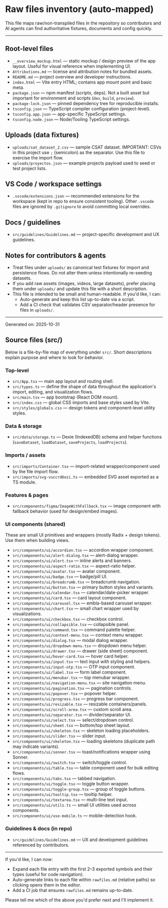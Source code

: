 # Raw files inventory (auto-mapped)

This file maps raw/non-transpiled files in the repository so contributors and AI agents can find authoritative fixtures, documents and config quickly.

---

## Root-level files

- `__overview_mockup.html` — static mockup / design preview of the app layout. Useful for visual reference when implementing UI.
- `Attributions.md` — license and attribution notes for bundled assets.
- `README.md` — project overview and developer instructions.
- `index.html` — Vite entry HTML; contains app mount point and basic meta.
- `package.json` — npm manifest (scripts, deps). Not a built asset but important for environment and scripts (`dev`, `build`, `preview`).
- `package-lock.json` — pinned dependency tree for reproducible installs.
- `tsconfig.json` — TypeScript compiler configuration (project-level).
- `tsconfig.app.json` — app-specific TypeScript settings.
- `tsconfig.node.json` — Node/Tooling TypeScript settings.

## Uploads (data fixtures)

- `uploads/sat_dataset_2.csv` — sample CSAT dataset. IMPORTANT: CSVs in this project use `;` (semicolon) as the separator. Use this file to exercise the import flow.
- `uploads/proyectos.json` — example projects payload used to seed or test project lists.

## VS Code / workspace settings

- `.vscode/extensions.json` — recommended extensions for the workspace (kept in repo to ensure consistent tooling). Other `.vscode` files are ignored by `.gitignore` to avoid committing local overrides.

## Docs / guidelines

- `src/guidelines/Guidelines.md` — project-specific development and UX guidelines.

## Notes for contributors & agents

- Treat files under `uploads/` as canonical test fixtures for import and persistence flows. Do not alter them unless intentionally re-seeding datasets.
- If you add raw assets (images, videos, large datasets), prefer placing them under `uploads/` and update this file with a short description.
- This file is intended to be small and human-readable. If you'd like, I can:
	- Auto-generate and keep this list up-to-date via a script.
	- Add a CI check that validates CSV separator/header presence for files in `uploads/`.

---

Generated on: 2025-10-31

## Source files (src/)

Below is a file-by-file map of everything under `src/`. Short descriptions explain purpose and where to look for behavior.

### Top-level
- `src/App.tsx` — main app layout and routing shell.
- `src/types.ts` — define the shape of data throughout the application's import, editing, and visualization flows.
- `src/main.tsx` — app bootstrap (React DOM mount).
- `src/index.css` — global CSS imports and base styles used by Vite.
- `src/styles/globals.css` — design tokens and component-level utility styles.

### Data & storage
- `src/data/storage.ts` — Dexie (IndexedDB) schema and helper functions (`saveDataset`, `loadDataset`, `saveProjects`, `loadProjects`).

### Imports / assets
- `src/imports/Container.tsx` — import-related wrapper/component used by the file import flow.
- `src/imports/svg-vuccrd6ozi.ts` — embedded SVG asset exported as a TS module.

### Features & pages
- `src/components/figma/ImageWithFallback.tsx` — image component with fallback behavior (used for design/embed images).

### UI components (shared)
These are small UI primitives and wrappers (mostly Radix + design tokens). Use them when building views.
- `src/components/ui/accordion.tsx` — accordion wrapper component.
- `src/components/ui/alert-dialog.tsx` — alert-dialog wrapper.
- `src/components/ui/alert.tsx` — inline alerts and banners.
- `src/components/ui/aspect-ratio.tsx` — aspect-ratio helper.
- `src/components/ui/avatar.tsx` — avatar component.
- `src/components/ui/badge.tsx` — badge/pill UI.
- `src/components/ui/breadcrumb.tsx` — breadcrumb navigation.
- `src/components/ui/button.tsx` — primary button styles and variants.
- `src/components/ui/calendar.tsx` — calendar/date-picker wrapper.
- `src/components/ui/card.tsx` — card layout component.
- `src/components/ui/carousel.tsx` — embla-based carousel wrapper.
- `src/components/ui/chart.tsx` — small chart wrapper used by visualizations.
- `src/components/ui/checkbox.tsx` — checkbox control.
- `src/components/ui/collapsible.tsx` — collapsible panel.
- `src/components/ui/command.tsx` — command palette helper.
- `src/components/ui/context-menu.tsx` — context menu wrapper.
- `src/components/ui/dialog.tsx` — modal dialog wrapper.
- `src/components/ui/dropdown-menu.tsx` — dropdown menu helper.
- `src/components/ui/drawer.tsx` — drawer (side sheet) component.
- `src/components/ui/hover-card.tsx` — hover card helper.
- `src/components/ui/input.tsx` — text input with styling and helpers.
- `src/components/ui/input-otp.tsx` — OTP input component.
- `src/components/ui/label.tsx` — form label component.
- `src/components/ui/menubar.tsx` — top menubar wrapper.
- `src/components/ui/navigation-menu.tsx` — site navigation menu.
- `src/components/ui/pagination.tsx` — pagination controls.
- `src/components/ui/popover.tsx` — popover helper.
- `src/components/ui/progress.tsx` — progress bar component.
- `src/components/ui/resizable.tsx` — resizable containers/panels.
- `src/components/ui/scroll-area.tsx` — custom scroll area.
- `src/components/ui/separator.tsx` — divider/separator UI.
- `src/components/ui/select.tsx` — select/dropdown control.
- `src/components/ui/sheet.tsx` — bottom/top sheet layout.
- `src/components/ui/skeleton.tsx` — skeleton loading placeholders.
- `src/components/ui/slider.tsx` — slider input.
- `src/components/ui/skeleton.tsx` — loading skeletons (duplicate path may indicate variants).
- `src/components/ui/sonner.tsx` — toast/notifications wrapper using Sonner.
- `src/components/ui/switch.tsx` — switch/toggle control.
- `src/components/ui/table.tsx` — table component used for bulk editing flows.
- `src/components/ui/tabs.tsx` — tabbed navigation.
- `src/components/ui/toggle.tsx` — toggle button wrapper.
- `src/components/ui/toggle-group.tsx` — group of toggle buttons.
- `src/components/ui/tooltip.tsx` — tooltip helper.
- `src/components/ui/textarea.tsx` — multi-line text input.
- `src/components/ui/utils.ts` — small UI utilities used across components.
- `src/components/ui/use-mobile.ts` — mobile-detection hook.

### Guidelines & docs (in repo)
- `src/guidelines/Guidelines.md` — UX and development guidelines referenced by contributors.

---

If you'd like, I can now:
- Expand each file entry with the first 2–3 exported symbols and their types (useful for code navigation).
- Auto-generate links to each file within `rawfiles.md` (relative paths) so clicking opens them in the editor.
- Add a CI job that ensures `rawfiles.md` remains up-to-date.

Please tell me which of the above you'd prefer next and I'll implement it.
